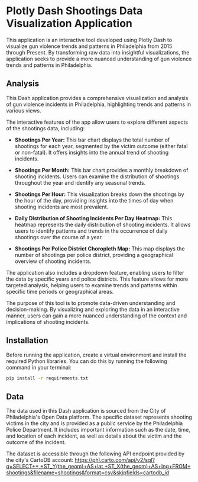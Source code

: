 # Plotly Dash Shootings Data Visualization Application

This application is an interactive tool developed using Plotly Dash to visualize gun violence trends and patterns in Philadelphia from 2015 through Present.  By transforming raw data into insightful visualizations, the application seeks to provide a more nuanced understanding of gun violence trends and patterns in Philadelphia. 

## Analysis
This Dash application provides a comprehensive visualization and analysis of gun violence incidents in Philadelphia, highlighting trends and patterns in various views.

The interactive features of the app allow users to explore different aspects of the shootings data, including:

- **Shootings Per Year:** This bar chart displays the total number of shootings for each year, segmented by the victim outcome (either fatal or non-fatal). It offers insights into the annual trend of shooting incidents.

- **Shootings Per Month:** This bar chart provides a monthly breakdown of shooting incidents. Users can examine the distribution of shootings throughout the year and identify any seasonal trends.

- **Shootings Per Hour:** This visualization breaks down the shootings by the hour of the day, providing insights into the times of day when shooting incidents are most prevalent.

- **Daily Distribution of Shooting Incidents Per Day Heatmap:** This heatmap represents the daily distribution of shooting incidents. It allows users to identify patterns and trends in the occurrence of daily shootings over the course of a year.

- **Shootings Per Police District Choropleth Map:** This map displays the number of shootings per police district, providing a geographical overview of shooting incidents.

The application also includes a dropdown feature, enabling users to filter the data by specific years and police districts. This feature allows for more targeted analysis, helping users to examine trends and patterns within specific time periods or geographical areas.

The purpose of this tool is to promote data-driven understanding and decision-making. By visualizing and exploring the data in an interactive manner, users can gain a more nuanced understanding of the context and implications of shooting incidents.

## Installation

Before running the application, create a virtual environment and install the required Python libraries. You can do this by running the following command in your terminal:

```bash
pip install -r requirements.txt
```

## Data
The data used in this Dash application is sourced from the City of Philadelphia's Open Data platform. The specific dataset represents shooting victims in the city and is provided as a public service by the Philadelphia Police Department. It includes important information such as the date, time, and location of each incident, as well as details about the victim and the outcome of the incident.

The dataset is accessible through the following API endpoint provided by the city's CartoDB account: https://phl.carto.com/api/v2/sql?q=SELECT+*,+ST_Y(the_geom)+AS+lat,+ST_X(the_geom)+AS+lng+FROM+shootings&filename=shootings&format=csv&skipfields=cartodb_id

